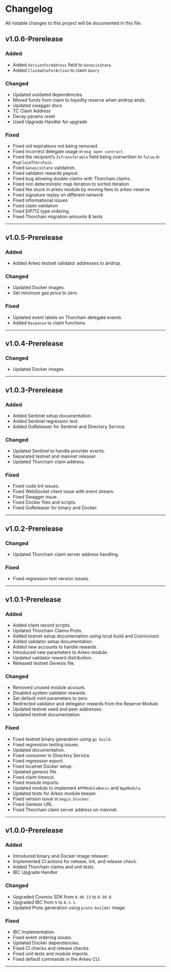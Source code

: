 # Changelog

All notable changes to this project will be documented in this file.

<!--
### Added

Contains the new features.

### Changed

Contains API breaking changes to existing functionality.

### Deprecated

Contains the candidates for removal in a future release.

### Removed

Contains API breaking changes of removed APIs.

### Fixed

Contains bug fixes.

### Improvements

Contains all the PRs that improved the code without changing the behaviors.
-->

## v1.0.6-Prerelease

### Added
- Added `VersionForAddress` field to `GenesisState`.
- Added `ClaimableForAction` to claim `Query`

### Changed
- Updated outdated dependencies.
- Moved funds from claim to liquidity reserve when airdrop ends.
- Updated swagger docs
- TC Claim Address
- Decay params reset
- Used Upgrade Handler for upgrade

### Fixed
- Fixed old expirations not being removed.
- Fixed incorrect delegate usage in `msg open contract`.
- Fixed the recipient’s `IsTransferable` field being overwritten to `false` in `MsgClaimThorchain`.
- Fixed `GenesisState` validation.
- Fixed validator rewards payout.
- Fixed bug allowing double claims with Thorchain claims.
- Fixed non deterministic map iteration to sorted iteration 
- Fixed fee stuck in arkeo module by moving fees to arkeo-reserve
- Fixed signature replay on different network
- Fixed informational issues
- Fixed claim validation
- Fixed EIP712 type ordering
- Fixed Thorchain migration amounts & tests

---

## v1.0.5-Prerelease

### Added
- Added Arkeo testnet validator addresses to airdrop.

### Changed
- Updated Docker images.
- Set minimum gas price to zero.

### Fixed
- Updated event labels on Thorchain delegate events.
- Added `Response` to claim functions.

---

## v1.0.4-Prerelease

### Changed
- Updated Docker images.

---

## v1.0.3-Prerelease

### Added
- Added Sentinel setup documentation.
- Added Sentinel regression test.
- Added GoReleaser for Sentinel and Directory Service.

### Changed
- Updated Sentinel to handle provider events.
- Separated testnet and mainnet releaser.
- Updated Thorchain claim address.

### Fixed
- Fixed code lint issues.
- Fixed WebSocket client issue with event stream.
- Fixed Swagger issue.
- Fixed Docker files and scripts.
- Fixed GoReleaser for binary and Docker.

---

## v1.0.2-Prerelease

### Changed
- Updated Thorchain claim server address handling.

### Fixed
- Fixed regression test version issues.

---

## v1.0.1-Prerelease

### Added
- Added claim record scripts.
- Updated Thorchain Claims Proto.
- Added testnet setup documentation using local build and Cosmovisor.
- Added validator setup documentation.
- Added new accounts to handle rewards.
- Introduced new parameters to Arkeo module.
- Updated validator reward distribution.
- Released testnet Genesis file.

### Changed
- Removed unused module account.
- Disabled system validator rewards.
- Set default mint parameters to zero.
- Redirected validator and delegator rewards from the Reserve Module.
- Updated testnet seed and peer addresses.
- Updated testnet documentation.

### Fixed
- Fixed testnet binary generation using `go build`.
- Fixed regression testing issues.
- Updated documentation.
- Fixed consumer in Directory Service.
- Fixed regression export.
- Fixed localnet Docker setup.
- Updated genesis file.
- Fixed claim timeout.
- Fixed module imports.
- Updated module to implement `APPModuleBasic` and `AppModule`.
- Updated tests for Arkeo module keeper.
- Fixed version issue in `begin_blocker`.
- Fixed Genesis URL.
- Fixed Thorchain claim server address on mainnet.

---

## v1.0.0-Prerelease

### Added
- Introduced binary and Docker image releaser.
- Implemented CI actions for release, lint, and release check.
- Added Thorchain claims and unit tests.
- IBC Upgrade Handler

### Changed
- Upgraded Cosmos SDK from `0.46.13` to `0.50.8`.
- Upgraded IBC from `5` to `8.3.1`.
- Updated Proto generation using `proto-builder` image.

### Fixed
- IBC Implementation.
- Fixed event ordering issues.
- Updated Docker dependencies.
- Fixed CI checks and release checks.
- Fixed unit tests and module imports.
- Fixed default commands in the Arkeo CLI.

---

